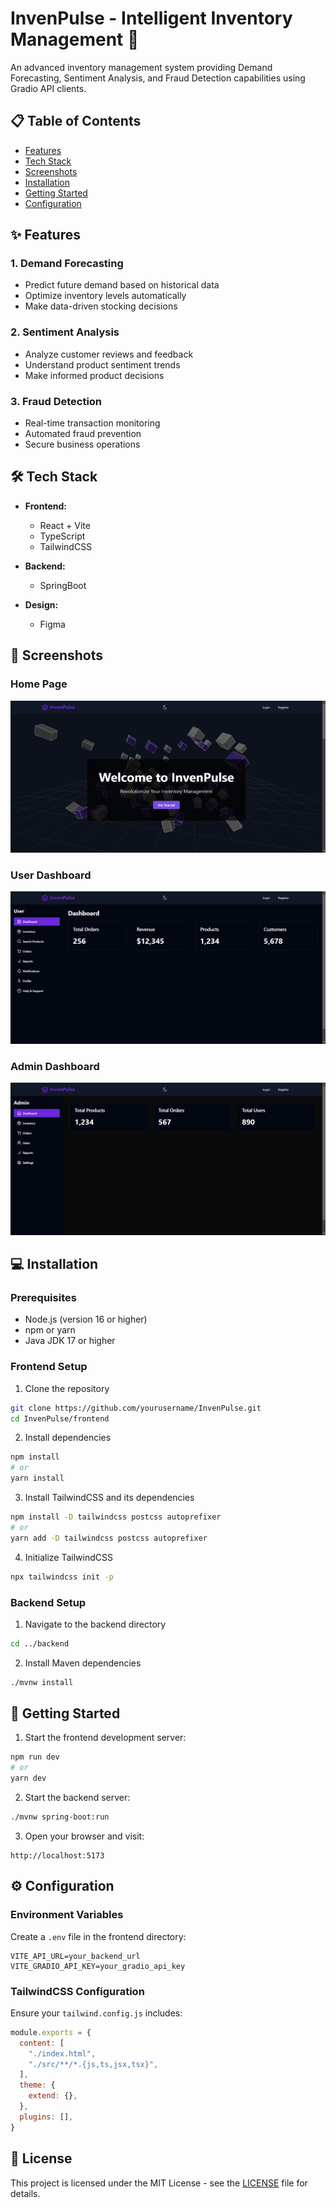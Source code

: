 # InvenPulse - Intelligent Inventory Management 🚀

An advanced inventory management system providing Demand Forecasting, Sentiment Analysis, and Fraud Detection capabilities using Gradio API clients.

## 📋 Table of Contents
- [Features](#features)
- [Tech Stack](#tech-stack)
- [Screenshots](#screenshots)
- [Installation](#installation)
- [Getting Started](#getting-started)
- [Configuration](#configuration)

## ✨ Features

### 1. Demand Forecasting
- Predict future demand based on historical data
- Optimize inventory levels automatically
- Make data-driven stocking decisions

### 2. Sentiment Analysis
- Analyze customer reviews and feedback
- Understand product sentiment trends
- Make informed product decisions

### 3. Fraud Detection
- Real-time transaction monitoring
- Automated fraud prevention
- Secure business operations

## 🛠️ Tech Stack

- **Frontend:**
  - React + Vite
  - TypeScript
  - TailwindCSS

- **Backend:**
  - SpringBoot

- **Design:**
  - Figma

## 📸 Screenshots

### Home Page
![HomePage Image](https://github.com/tarunmanoharann/InvenPulse/blob/main/photos/Home.png)

### User Dashboard
![UserDashboard Image](https://github.com/tarunmanoharann/InvenPulse/blob/main/photos/UserDashboard.png)

### Admin Dashboard
![AdminDashboard Image](https://github.com/tarunmanoharann/InvenPulse/blob/main/photos/AdminDashboard.png)

## 💻 Installation

### Prerequisites
- Node.js (version 16 or higher)
- npm or yarn
- Java JDK 17 or higher

### Frontend Setup
1. Clone the repository
```bash
git clone https://github.com/yourusername/InvenPulse.git
cd InvenPulse/frontend
```

2. Install dependencies
```bash
npm install
# or
yarn install
```

3. Install TailwindCSS and its dependencies
```bash
npm install -D tailwindcss postcss autoprefixer
# or
yarn add -D tailwindcss postcss autoprefixer
```

4. Initialize TailwindCSS
```bash
npx tailwindcss init -p
```

### Backend Setup
1. Navigate to the backend directory
```bash
cd ../backend
```

2. Install Maven dependencies
```bash
./mvnw install
```

## 🚀 Getting Started

1. Start the frontend development server:
```bash
npm run dev
# or
yarn dev
```

2. Start the backend server:
```bash
./mvnw spring-boot:run
```

3. Open your browser and visit:
```
http://localhost:5173
```

## ⚙️ Configuration

### Environment Variables
Create a `.env` file in the frontend directory:
```env
VITE_API_URL=your_backend_url
VITE_GRADIO_API_KEY=your_gradio_api_key
```

### TailwindCSS Configuration
Ensure your `tailwind.config.js` includes:
```javascript
module.exports = {
  content: [
    "./index.html",
    "./src/**/*.{js,ts,jsx,tsx}",
  ],
  theme: {
    extend: {},
  },
  plugins: [],
}
```

## 📄 License
This project is licensed under the MIT License - see the [LICENSE](LICENSE) file for details.
